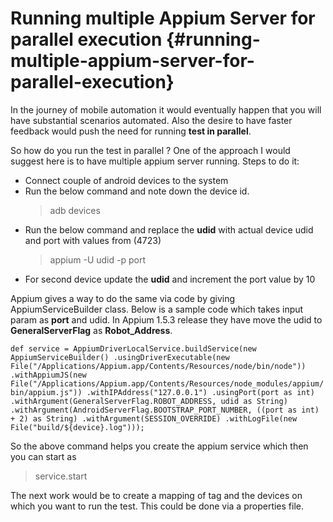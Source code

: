 # Running multiple Appium Server for parallel execution {#running-multiple-appium-server-for-parallel-execution}

In the journey of mobile automation it would eventually happen that you will have substantial scenarios automated. Also the desire to have faster feedback would push the need for running **test in parallel**.

So how do you run the test in parallel ? One of the approach I would suggest here is to have multiple appium server running. Steps to do it:

* Connect couple of android devices to the system
* Run the below command and note down the device id.
  > adb devices
* Run the below command and replace the **udid** with actual device udid and port with values from \(4723\)
  > appium -U udid -p port
* For second device update the **udid** and increment the port value by 10

Appium gives a way to do the same via code by giving AppiumServiceBuilder class. Below is a sample code which takes input param as **port** and udid. In Appium 1.5.3 release they have move the udid to **GeneralServerFlag** as **Robot\_Address**.

`def service = AppiumDriverLocalService.buildService(new AppiumServiceBuilder() .usingDriverExecutable(new File("/Applications/Appium.app/Contents/Resources/node/bin/node")) .withAppiumJS(new File("/Applications/Appium.app/Contents/Resources/node_modules/appium/bin/appium.js")) .withIPAddress("127.0.0.1") .usingPort(port as int) .withArgument(GeneralServerFlag.ROBOT_ADDRESS, udid as String) .withArgument(AndroidServerFlag.BOOTSTRAP_PORT_NUMBER, ((port as int) + 2) as String) .withArgument(SESSION_OVERRIDE) .withLogFile(new File("build/${device}.log")));`

So the above command helps you create the appium service which then you can start as

> service.start

The next work would be to create a mapping of tag and the devices on which you want to run the test. This could be done via a properties file.


